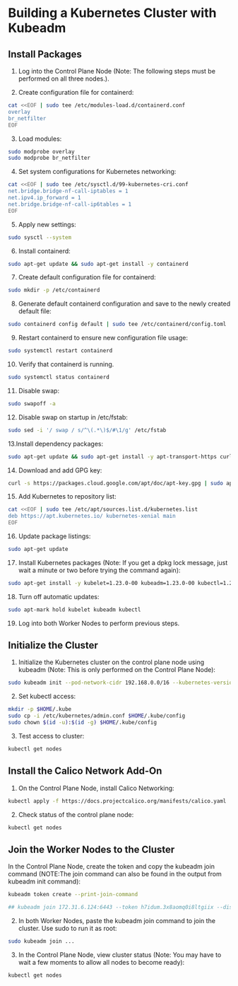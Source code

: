 # Building a Kubernetes Cluster with Kubeadm

## Install Packages

1. Log into the Control Plane Node (Note: The following steps must be performed on all three nodes.).

2. Create configuration file for containerd:
```bash
cat <<EOF | sudo tee /etc/modules-load.d/containerd.conf
overlay
br_netfilter
EOF
```

3. Load modules:
```bash
sudo modprobe overlay
sudo modprobe br_netfilter
```

4. Set system configurations for Kubernetes networking:
```bash
cat <<EOF | sudo tee /etc/sysctl.d/99-kubernetes-cri.conf
net.bridge.bridge-nf-call-iptables = 1
net.ipv4.ip_forward = 1
net.bridge.bridge-nf-call-ip6tables = 1
EOF
```

5. Apply new settings:
```bash
sudo sysctl --system
```

6. Install containerd:
```bash
sudo apt-get update && sudo apt-get install -y containerd
```

7. Create default configuration file for containerd:
```bash
sudo mkdir -p /etc/containerd
```

8. Generate default containerd configuration and save to the newly created default file:
```bash
sudo containerd config default | sudo tee /etc/containerd/config.toml
```

9. Restart containerd to ensure new configuration file usage:
```bash
sudo systemctl restart containerd
```

10. Verify that containerd is running.
```bash
sudo systemctl status containerd
```

11. Disable swap:
```bash
sudo swapoff -a
```

12. Disable swap on startup in /etc/fstab:
```bash
sudo sed -i '/ swap / s/^\(.*\)$/#\1/g' /etc/fstab
```

13.Install dependency packages:
```bash
sudo apt-get update && sudo apt-get install -y apt-transport-https curl
```

14. Download and add GPG key:
```bash
curl -s https://packages.cloud.google.com/apt/doc/apt-key.gpg | sudo apt-key add -
```

15. Add Kubernetes to repository list:
```bash
cat <<EOF | sudo tee /etc/apt/sources.list.d/kubernetes.list
deb https://apt.kubernetes.io/ kubernetes-xenial main
EOF
```

16. Update package listings:
```bash
sudo apt-get update
```

17. Install Kubernetes packages (Note: If you get a dpkg lock message, just wait a minute or two before trying the command again):
```bash
sudo apt-get install -y kubelet=1.23.0-00 kubeadm=1.23.0-00 kubectl=1.23.0-00
```

18. Turn off automatic updates:
```bash
sudo apt-mark hold kubelet kubeadm kubectl
```
19. Log into both Worker Nodes to perform previous steps.

## Initialize the Cluster
1. Initialize the Kubernetes cluster on the control plane node using kubeadm (Note: This is only performed on the Control Plane Node):
```bash
sudo kubeadm init --pod-network-cidr 192.168.0.0/16 --kubernetes-version 1.23.0
```

2. Set kubectl access:
```bash
mkdir -p $HOME/.kube
sudo cp -i /etc/kubernetes/admin.conf $HOME/.kube/config
sudo chown $(id -u):$(id -g) $HOME/.kube/config
```

3. Test access to cluster:
```bash
kubectl get nodes
```

## Install the Calico Network Add-On
1. On the Control Plane Node, install Calico Networking:
```bash
kubectl apply -f https://docs.projectcalico.org/manifests/calico.yaml
```

2. Check status of the control plane node:
```bash
kubectl get nodes
```

## Join the Worker Nodes to the Cluster
In the Control Plane Node, create the token and copy the kubeadm join command (NOTE:The join command can also be found in the output from kubeadm init command):
```bash
kubeadm token create --print-join-command

## kubeadm join 172.31.6.124:6443 --token h7idum.3x8aomq0i8ltgiix --discovery-token-ca-cert-hash sha256:839526bd7dade7ed1fd177aa2be9abd1666bde57e1dd3bb51ec908feda662207 
```

2. In both Worker Nodes, paste the kubeadm join command to join the cluster. Use sudo to run it as root:
```bash
sudo kubeadm join ...
```

3. In the Control Plane Node, view cluster status (Note: You may have to wait a few moments to allow all nodes to become ready):
```bash
kubectl get nodes
```
